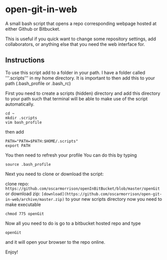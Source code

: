 open-git-in-web
===============
A small bash script that opens a repo corresponding webpage hosted at either Github or Bitbucket. 

This is useful if you quick want to change some repository settings, add collaborators, or anything else that you need the web interface for. 

## Instructions ##

To use this script add to a folder in your path. I have a folder called '''.scripts''' in my home directory. 
It is important to then add this to your path (.bash_profile or .bash_rc)

First you need to create a scripts (hidden) directory and add this directory to your path such that terminal will be able to make use of the script automatically. 

```
cd ~
mkdir .scripts
vim bash_profile
```

then add 
```
PATH="PATH=$PATH:$HOME/.scripts" 
export PATH
```
You then need to refresh your profile
You can do this by typing
```
source .bash_profile
```

Next you need to clone or download the script:

clone repo:    `https://github.com/oscarmorrison/openInBitBucket/blob/master/openGit`
or download zip: `[download](https://github.com/oscarmorrison/open-git-in-web/archive/master.zip)`
to your new scripts directory
now you need to make executable
```
chmod 775 openGit
```

Now all you need to do is go to a bitbucket hosted repo and type
```
openGit
```
and it will open your browser to the repo online.

Enjoy!